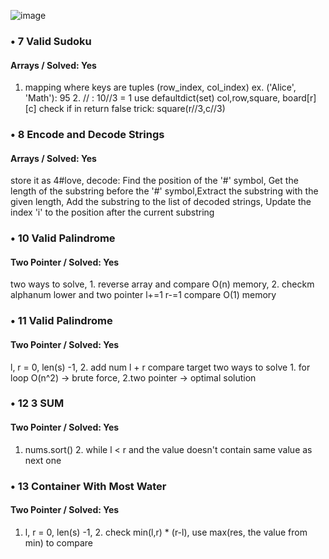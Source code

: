 ![image](https://github.com/yeokim5/leetcode/assets/66398851/284d3f85-ce24-450f-93a3-be2620052dbd)

### • 7 Valid Sudoku
#### Arrays / Solved: Yes
1.  mapping where keys are tuples (row_index, col_index) ex. ('Alice', 'Math'): 95 2. // : 10//3 = 1
use defaultdict(set) col,row,square, board[r][c] check if in return false trick: square(r//3,c//3)


### • 8 Encode and Decode Strings
#### Arrays / Solved: Yes
store it as 4#love, decode: Find the position of the '#' symbol, Get the length of the substring before the '#' symbol,Extract the substring with the given length, Add the substring to the list of decoded strings, Update the index 'i' to the position after the current substring



### • 10 Valid Palindrome
#### Two Pointer / Solved: Yes
two ways to solve, 1. reverse array and compare O(n) memory, 2. checkm alphanum lower and two pointer l+=1 r-=1 compare O(1) memory

### • 11 Valid Palindrome
#### Two Pointer / Solved: Yes
l, r = 0, len(s) -1, 2. add num l + r compare target
two ways to solve 1. for loop O(n^2) -> brute force, 2.two pointer -> optimal solution

### • 12 3 SUM
#### Two Pointer / Solved: Yes
1. nums.sort() 2. while l < r and the value doesn't contain same value as next one

### • 13 Container With Most Water
#### Two Pointer / Solved: Yes
1. l, r = 0, len(s) -1, 2. check min(l,r) * (r-l), use max(res, the value from min) to compare
